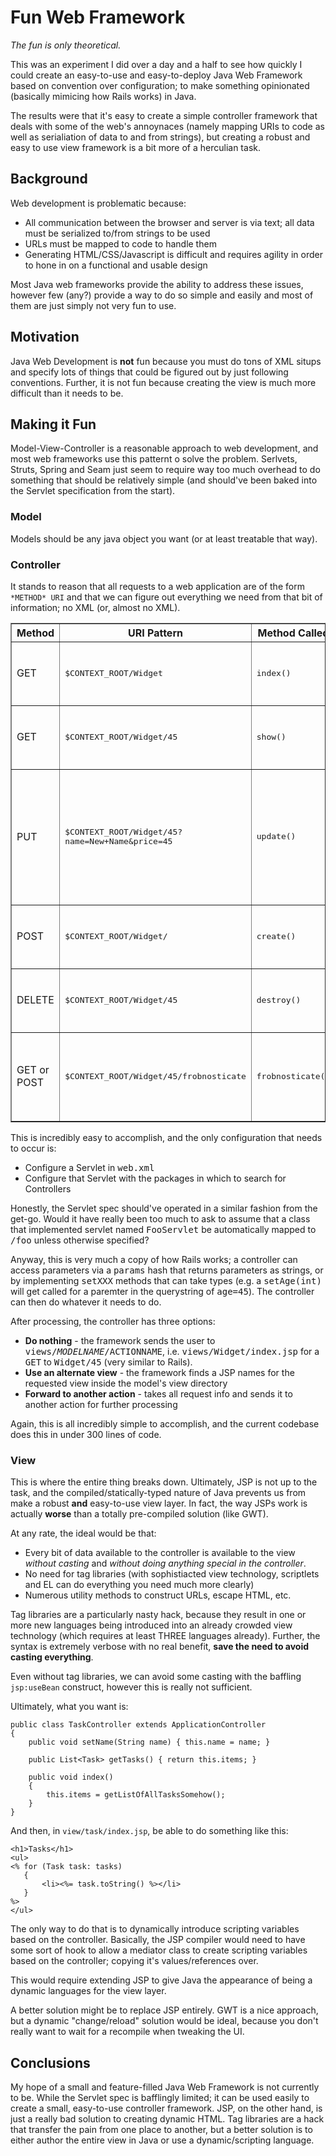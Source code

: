 # Fun Web Framework

*The fun is only theoretical.*

This was an experiment I did over a day and a half to see how quickly I could create an easy-to-use and easy-to-deploy Java Web Framework based on convention over configuration; to make something opinionated (basically mimicing how Rails works) in Java.  

The results were that it's easy to create a simple controller framework that deals with some of the web's annoynaces (namely mapping URIs to code as well as serialiation of data to and from strings), but creating a robust and easy to use view framework is a bit more of a herculian task.

## Background

Web development is problematic because:

* All communication between the browser and server is via text; all data must be serialized to/from strings to be used
* URLs must be mapped to code to handle them
* Generating HTML/CSS/Javascript is difficult and requires agility in order to hone in on a functional and usable design

Most Java web frameworks provide the ability to address these issues, however few (any?) provide a way to do so simple and easily and most of them are just simply not very fun to use.

## Motivation

Java Web Development is **not** fun because you must do tons of XML situps and specify lots of things that could be figured out by just following conventions.  Further, it is not fun because creating the view is much more difficult than it needs to be.

## Making it Fun

Model-View-Controller is a reasonable approach to web development, and most web frameworks use this patternt o solve the problem.  Serlvets, Struts, Spring and Seam just seem to require way too much overhead to do something that should be relatively simple (and should've been baked into the Servlet specification from the start).

### Model

Models should be any java object you want (or at least treatable that way).

### Controller

It stands to reason that all requests to a web application are of the form `*METHOD* URI` and that we can figure out everything we need from that bit of information; no XML (or, almost no XML).

<table border="1">
    <tr><th>Method</th><th>URI Pattern</th><th>Method Called</th><th>Effect</ht></tr>
    <tr>
        <td>GET</td>
        <td><tt>$CONTEXT_ROOT/Widget</tt></td>
        <td><tt>index()</tt></td>
        <td>Access the list of all Widgets via the <tt>WidgetController</tt> class</td>
    </tr>
    <tr>
        <td>GET</td>
        <td><tt>$CONTEXT_ROOT/Widget/45</tt></td>
        <td><tt>show()</tt></td>
        <td>Access the Widgets with ID 45 via the <tt>WidgetController</tt> class</td>
    </tr>
    <tr>
        <td>PUT</td>
        <td><tt>$CONTEXT_ROOT/Widget/45?name=New+Name&price=45</tt></td>
        <td><tt>update()</tt></td>
        <td>Update Widget with ID 54 via the <tt>WidgetController</tt> class, using <tt>setName(String)</tt> and <tt>setPrice(int)</tt> on that class to convey the parameters.</td>
    </tr>
    <tr>
        <td>POST</td>
        <td><tt>$CONTEXT_ROOT/Widget/</tt></td>
        <td><tt>create()</tt></td>
        <td>Create a new Widget using the <tt>WidgetController</tt> class</td>
    </tr>
    <tr>
        <td>DELETE</td>
        <td><tt>$CONTEXT_ROOT/Widget/45</tt></td>
        <td><tt>destroy()</tt></td>
        <td>Delete the Widget with id 45 using the <tt>WidgetController</tt> class</td>
    </tr>
    <tr>
        <td>GET or POST</td>
        <td><tt>$CONTEXT_ROOT/Widget/45/frobnosticate</tt></td>
        <td><tt>frobnosticate()</tt></td>
        <td>Frobnosticate (whatever that means) the Widget with id 45 using the <tt>WidgetController</tt> class</td>
    </tr>
</table>

This is incredibly easy to accomplish, and the only configuration that needs to occur is:

* Configure a Servlet in <tt>web.xml</tt>
* Configure that Servlet with the packages in which to search for Controllers

Honestly, the Servlet spec should've operated in a similar fashion from the get-go.  Would it have really been too much to ask to assume that a class that implemented servlet named <tt>FooServlet</tt> be automatically mapped to <tt>/foo</tt> unless otherwise specified?

Anyway, this is very much a copy of how Rails works; a controller can access parameters via a <tt>params</tt> hash that returns parameters as strings, or by implementing <tt>setXXX</tt> methods that can take types (e.g. a <tt>setAge(int)</tt> will get called for a paremter in the querystring of <tt>age=45</tt>).  The controller can then do whatever it needs to do.

After processing, the controller has three options: 

* **Do nothing** - the framework sends the user to <tt>views/$MODELNAME/$ACTIONNAME</tt>, i.e.  <tt>views/Widget/index.jsp</tt> for a <tt>GET</tt> to <tt>Widget/45</tt> (very similar to Rails).
* **Use an alternate view** - the framework finds a JSP names for the requested view inside the model's view directory
* **Forward to another action** - takes all request info and sends it to another action for further processing

Again, this is all incredibly simple to accomplish, and the current codebase does this in under 300 lines of code.

### View

This is where the entire thing breaks down.  Ultimately, JSP is not up to the task, and the compiled/statically-typed nature of Java prevents us from make a robust **and** easy-to-use view layer.  In fact, the way JSPs work is actually **worse** than a totally pre-compiled solution (like GWT).

At any rate, the ideal would be that:

* Every bit of data available to the controller is available to the view *without casting* and *without doing anything special in the controller*.
* No need for tag libraries (with sophistiacted view technology, scriptlets and EL can do everything you need much more clearly)
* Numerous utility methods to construct URLs, escape HTML, etc.

Tag libraries are a particularly nasty hack, because they result in one or more new languages being introduced into an already crowded view technology (which requires at least THREE languages already).  Further, the syntax is extremely verbose with no real benefit, **save the need to avoid casting everything**.  

Even without tag libraries, we can avoid some casting with the baffling `jsp:useBean` construct, however this is really not sufficient.

Ultimately, what you want is:

    public class TaskController extends ApplicationController
    {
        public void setName(String name) { this.name = name; }

        public List<Task> getTasks() { return this.items; }

        public void index()
        {
            this.items = getListOfAllTasksSomehow();
        }
    }

And then, in `view/task/index.jsp`, be able to do something like this:

    <h1>Tasks</h1>
    <ul>
    <% for (Task task: tasks)
       {
           <li><%= task.toString() %></li>
       }
    %>
    </ul>

The only way to do that is to dynamically introduce scripting variables based on the controller.  Basically, the JSP compiler would need to have some sort of hook to allow a mediator class to create scripting variables based on the controller; copying it's values/references over.

This would require extending JSP to give Java the appearance of being a dynamic languages for the view layer.

A better solution might be to replace JSP entirely.  GWT is a nice approach, but a dynamic "change/reload" solution would be ideal, because you don't really want to wait for a recompile when tweaking the UI.

## Conclusions

My hope of a small and feature-filled Java Web Framework is not currently to be.  While the Servlet spec is bafflingly limited; it can be used easily to create a small, easy-to-use controller framework.  JSP, on the other hand, is just a really bad solution to creating dynamic HTML.  Tag libraries are a hack that transfer the pain from one place to another, but a better solution is to either author the entire view in Java or use a dynamic/scripting language.
